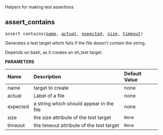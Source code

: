 <!-- Generated with Stardoc: http://skydoc.bazel.build -->

Helpers for making test assertions

<a id="assert_contains"></a>

## assert_contains

<pre>
assert_contains(<a href="#assert_contains-name">name</a>, <a href="#assert_contains-actual">actual</a>, <a href="#assert_contains-expected">expected</a>, <a href="#assert_contains-size">size</a>, <a href="#assert_contains-timeout">timeout</a>)
</pre>

Generates a test target which fails if the file doesn't contain the string.

Depends on bash, as it creates an sh_test target.


**PARAMETERS**


| Name  | Description | Default Value |
| :------------- | :------------- | :------------- |
| <a id="assert_contains-name"></a>name |  target to create   |  none |
| <a id="assert_contains-actual"></a>actual |  Label of a file   |  none |
| <a id="assert_contains-expected"></a>expected |  a string which should appear in the file   |  none |
| <a id="assert_contains-size"></a>size |  the size attribute of the test target   |  <code>None</code> |
| <a id="assert_contains-timeout"></a>timeout |  the timeout attribute of the test target   |  <code>None</code> |



